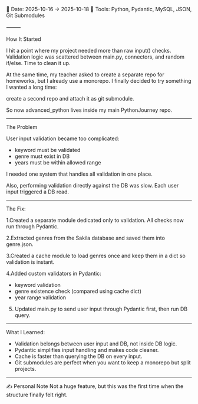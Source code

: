 
📅 Date: 2025-10-16 → 2025-10-18
🔧 Tools: Python, Pydantic, MySQL, JSON, Git Submodules

⸻

How It Started

I hit a point where my project needed more than raw input() checks.
Validation logic was scattered between main.py, connectors, and random if/else.
Time to clean it up.

At the same time, my teacher asked to create a separate repo for homeworks, but I already use a monorepo. I finally decided to try something I wanted a long time:

create a second repo and attach it as git submodule.

So now advanced_python lives inside my main PythonJourney repo.

________________

The Problem

User input validation became too complicated:

- keyword must be validated
- genre must exist in DB
- years must be within allowed range

I needed one system that handles all validation in one place.

Also, performing validation directly against the DB was slow.
Each user input triggered a DB read.

________________

The Fix:

1.Created a separate module dedicated only to validation.
All checks now run through Pydantic.

2.Extracted genres from the Sakila database and saved them into genre.json.

3.Created a cache module to load genres once and keep them in a dict
so validation is instant.

4.Added custom validators in Pydantic:

- keyword validation
- genre existence check (compared using cache dict)
- year range validation

5. Updated main.py to send user input through Pydantic first, then run DB query.

________________

What I Learned:

- Validation belongs between user input and DB, not inside DB logic.
- Pydantic simplifies input handling and makes code cleaner.
- Cache is faster than querying the DB on every input.
- Git submodules are perfect when you want to keep a monorepo but split projects.

________________

✍ Personal Note
Not a huge feature, but this was the first time when the structure finally felt right.
